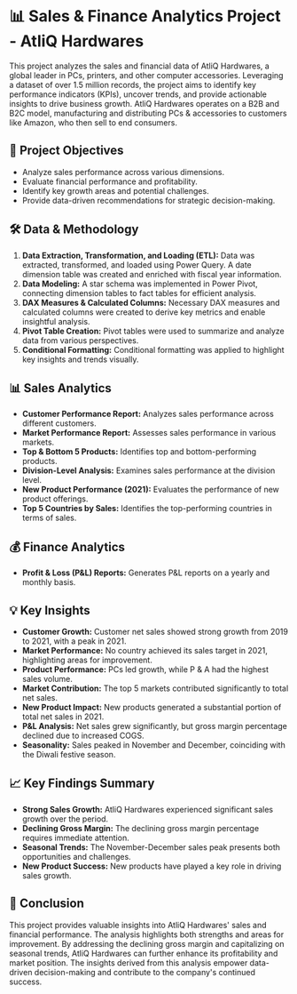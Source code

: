 # 📊 Sales & Finance Analytics Project - AtliQ Hardwares



This project analyzes the sales and financial data of AtliQ Hardwares, a global leader in PCs, printers, and other computer accessories.  Leveraging a dataset of over 1.5 million records, the project aims to identify key performance indicators (KPIs), uncover trends, and provide actionable insights to drive business growth. AtliQ Hardwares operates on a B2B and B2C model, manufacturing and distributing PCs & accessories to customers like Amazon, who then sell to end consumers.

## 🎯 Project Objectives

*   Analyze sales performance across various dimensions.
*   Evaluate financial performance and profitability.
*   Identify key growth areas and potential challenges.
*   Provide data-driven recommendations for strategic decision-making.

## 🛠️ Data & Methodology

1.  **Data Extraction, Transformation, and Loading (ETL):** Data was extracted, transformed, and loaded using Power Query. A date dimension table was created and enriched with fiscal year information.
2.  **Data Modeling:** A star schema was implemented in Power Pivot, connecting dimension tables to fact tables for efficient analysis.
3.  **DAX Measures & Calculated Columns:** Necessary DAX measures and calculated columns were created to derive key metrics and enable insightful analysis.
4.  **Pivot Table Creation:** Pivot tables were used to summarize and analyze data from various perspectives.
5.  **Conditional Formatting:** Conditional formatting was applied to highlight key insights and trends visually.

## 📊 Sales Analytics

*   **Customer Performance Report:** Analyzes sales performance across different customers.
*   **Market Performance Report:** Assesses sales performance in various markets.
*   **Top & Bottom 5 Products:** Identifies top and bottom-performing products.
*   **Division-Level Analysis:** Examines sales performance at the division level.
*   **New Product Performance (2021):** Evaluates the performance of new product offerings.
*   **Top 5 Countries by Sales:** Identifies the top-performing countries in terms of sales.

## 💰 Finance Analytics

*   **Profit & Loss (P&L) Reports:** Generates P&L reports on a yearly and monthly basis.

## 💡 Key Insights

*   **Customer Growth:** Customer net sales showed strong growth from 2019 to 2021, with a peak in 2021.
*   **Market Performance:** No country achieved its sales target in 2021, highlighting areas for improvement.
*   **Product Performance:** PCs led growth, while P & A had the highest sales volume.
*   **Market Contribution:** The top 5 markets contributed significantly to total net sales.
*   **New Product Impact:** New products generated a substantial portion of total net sales in 2021.
*   **P&L Analysis:** Net sales grew significantly, but gross margin percentage declined due to increased COGS.
*   **Seasonality:** Sales peaked in November and December, coinciding with the Diwali festive season.

## 📈 Key Findings Summary

*   **Strong Sales Growth:** AtliQ Hardwares experienced significant sales growth over the period.
*   **Declining Gross Margin:** The declining gross margin percentage requires immediate attention.
*   **Seasonal Trends:** The November-December sales peak presents both opportunities and challenges.
*   **New Product Success:** New products have played a key role in driving sales growth.

## 🚀 Conclusion

This project provides valuable insights into AtliQ Hardwares' sales and financial performance. The analysis highlights both strengths and areas for improvement. By addressing the declining gross margin and capitalizing on seasonal trends, AtliQ Hardwares can further enhance its profitability and market position.  The insights derived from this analysis empower data-driven decision-making and contribute to the company's continued success.

